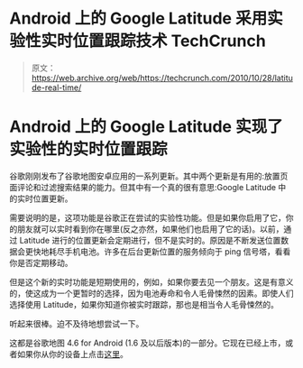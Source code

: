 # Android 上的 Google Latitude 采用实验性实时位置跟踪技术 TechCrunch

> 原文：<https://web.archive.org/web/https://techcrunch.com/2010/10/28/latitude-real-time/>

# Android 上的 Google Latitude 实现了实验性的实时位置跟踪

谷歌刚刚发布了谷歌地图安卓应用的一系列更新。其中两个更新是有用的:放置页面评论和过滤搜索结果的能力。但其中有一个真的很有意思:Google Latitude 中的实时位置更新。

需要说明的是，这项功能是谷歌正在尝试的实验性功能。但是如果你启用了它，你的朋友就可以实时看到你在哪里(反之亦然，如果他们也启用了它的话)。以前，通过 Latitude 进行的位置更新会定期进行，但不是实时的。原因是不断发送位置数据会更快地耗尽手机电池。许多在后台更新位置的服务倾向于 ping 信号塔，看看你是否定期移动。

但是这个新的实时功能是短期使用的，例如，如果你要去见一个朋友。这是有意义的，使这成为一个更暂时的选择，因为电池寿命和令人毛骨悚然的因素。即使人们选择使用 Latitude，如果你知道你被实时跟踪，那也是相当令人毛骨悚然的。

听起来很棒。迫不及待地想尝试一下。

这都是谷歌地图 4.6 for Android (1.6 及以后版本)的一部分。它现在已经上市，或者如果你从你的设备上点击[这里](https://web.archive.org/web/20221207003025/http://market.android.com/details?id=com.google.android.apps.maps)。